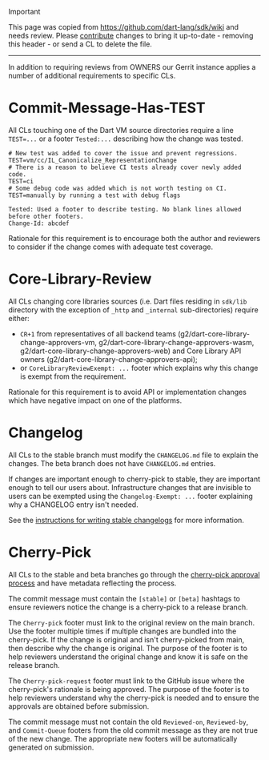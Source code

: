 > [!IMPORTANT]
> This page was copied from https://github.com/dart-lang/sdk/wiki and needs review.
> Please [contribute](../CONTRIBUTING.md) changes to bring it up-to-date -
> removing this header - or send a CL to delete the file.

---

In addition to requiring reviews from OWNERS our Gerrit instance applies a number of additional requirements to specific CLs.

# Commit-Message-Has-TEST

All CLs touching one of the Dart VM source directories require a line `TEST=...` or a footer `Tested:...` describing how the change was tested.

```
# New test was added to cover the issue and prevent regressions.
TEST=vm/cc/IL_Canonicalize_RepresentationChange
# There is a reason to believe CI tests already cover newly added code.
TEST=ci
# Some debug code was added which is not worth testing on CI.
TEST=manually by running a test with debug flags

Tested: Used a footer to describe testing. No blank lines allowed before other footers.
Change-Id: abcdef
```

Rationale for this requirement is to encourage both the author and reviewers to consider if the change comes with adequate test coverage. 

# Core-Library-Review

All CLs changing core libraries sources (i.e. Dart files residing in `sdk/lib` directory with the exception of `_http` and `_internal` sub-directories) require either:

* `CR+1` from representatives of all backend teams (g2/dart-core-library-change-approvers-vm, g2/dart-core-library-change-approvers-wasm, g2/dart-core-library-change-approvers-web) and Core Library API owners (g2/dart-core-library-change-approvers-api);
* or `CoreLibraryReviewExempt: ...` footer which explains why this change is exempt from the requirement.

Rationale for this requirement is to avoid API or implementation changes which have negative impact on one of the platforms.

# Changelog

All CLs to the stable branch must modify the `CHANGELOG.md` file to explain the changes. The beta branch does not have `CHANGELOG.md` entries.

If changes are important enough to cherry-pick to stable, they are important enough to tell our users about. Infrastructure changes that are invisible to users can be exempted using the `Changelog-Exempt: ...` footer explaining why a CHANGELOG entry isn't needed.

See the [instructions for writing stable changelogs](Cherry-picks-to-a-release-channel#changelog) for more information.

# Cherry-Pick

All CLs to the stable and beta branches go through the [cherry-pick approval process](Cherry-picks-to-a-release-channel) and have metadata reflecting the process.

The commit message must contain the `[stable]` or `[beta]` hashtags to ensure reviewers notice the change is a cherry-pick to a release branch.

The `Cherry-pick` footer must link to the original review on the main branch. Use the footer multiple times if multiple changes are bundled into the cherry-pick. If the change is original and isn't cherry-picked from main, then describe why the change is original. The purpose of the footer is to help reviewers understand the original change and know it is safe on the release branch.

The `Cherry-pick-request` footer must link to the GitHub issue where the cherry-pick's rationale is being approved. The purpose of the footer is to help reviewers understand why the cherry-pick is needed and to ensure the approvals are obtained before submission.

The commit message must not contain the old `Reviewed-on`, `Reviewed-by`, and `Commit-Queue` footers from the old commit message as they are not true of the new change. The appropriate new footers will be automatically generated on submission.
